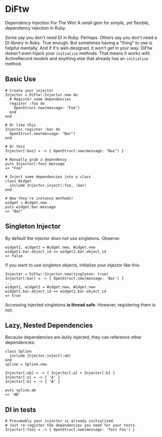 # DiFtw

Dependency Injection For The Win! A small gem for simple, yet flexible, dependency injection in Ruby.

Some say you don't need DI in Ruby. Perhaps. Others say you don't need a DI *library* in Ruby. True enough. But sometimes having a "thing" to use is helpful mentally. And if it's well-designed, it won't get in your way. DiFtw doesn't even hijack your `initialize` methods. That means it works with ActiveRecord models and anything else that already has an `initialize` method.

## Basic Use

    # Create your injector
    Injector = DiFtw::Injector.new do
      # Register some dependencies
      register :foo do
        OpenStruct.new(message: "Foo")
      end
    end

    # Or like this
    Injector.register :bar do
      OpenStruct.new(message: "Bar")
    end

    # Or this
    Injector[:baz] = -> { OpenStruct.new(message: "Baz") }

    # Manually grab a dependency
    puts Injector[:foo].message
    => "Foo"

    # Inject some dependencies into a class
    class Widget
      include Injector.inject(:foo, :bar)
    end

    # Now they're instance methods!
    widget = Widget.new
    puts widget.bar.message
    => "Bar"

## Singleton Injector

By default the injector *does not* use singletons. Observe:

    widget1, widget2 = Widget.new, Widget.new
    widget1.bar.object_id == widget2.bar.object_id
    => false

If you want to use singleton objects, initialize your injector like this:

    Injector = DiFtw::Injector.new(singleton: true)
    Injector[:bar] = -> { OpenStruct.new(message: 'Bar') }
    ...
    widget1, widget2 = Widget.new, Widget.new
    widget1.bar.object_id == widget2.bar.object_id
    => true

Accessing injected singletons **is thread safe**. However, registering them is not.

## Lazy, Nested Dependencies

Because dependencies are lazily injected, they can reference other dependencies:

    class Spline
      include Injector.inject(:ab)
    end
    spline = Spline.new

    Injector[:ab] = -> { Injector[:a] + Injector[:b] }
    Injector[:a] = -> { 'A' }
    Injector[:b] = -> { 'B' }

    puts spline.ab
    => 'AB'
## DI in tests

    # Presumably your injector is already initialized.
    # Just re-register the dependencies you need for your tests.
    Injector[:foo] = -> { OpenStruct.new(message: 'Test Foo') }

